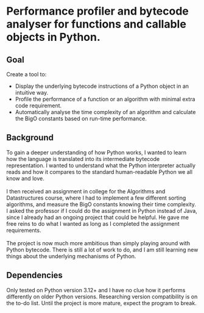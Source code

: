 # Performance profiler and bytecode analyser for functions and callable objects in Python.

## Goal
Create a tool to:
- Display the underlying bytecode instructions of a Python object in an intuitive way.
- Profile the performance of a function or an algorithm with minimal extra code requirement.
- Automatically analyse the time complexity of an algorithm and calculate the BigO constants based on run-time performance.

## Background
To gain a deeper understanding of how Python works, I wanted to learn how the language is translated into its intermediate bytecode representation. I wanted to understand what the Python interpreter actually reads and how it compares to the standard human-readable Python we all know and love.\
\
I then received an assignment in college for the Algorithms and Datastructures course, where I had to implement a few different sorting algorithms, and measure the BigO constants knowing their time complexity. I asked the professor if I could do the assignment in Python instead of Java, since I already had an ongoing project that could be helpful. He gave me free reins to do what I wanted as long as I completed the assignment requirements.\
\
The project is now much more ambitious than simply playing around with Python bytecode. There is still a lot of work to do, and I am still learning new things about the underlying mechanisms of Python.

## Dependencies
Only tested on Python version 3.12+ and I have no clue how it performs differently on older Python versions. Researching version compatibility is on the to-do list. Until the project is more mature, expect the program to break.
